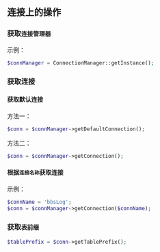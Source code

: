 ## 连接上的操作

### 获取`连接管理器`

示例：
```php
$connManager = ConnectionManager::getInstance();
```

### 获取连接

#### 获取默认连接

方法一：
```php
$conn = $connManager->getDefaultConnection();
```

方法二：
```php
$conn = $connManager->getConnection();
```

#### 根据`连接名称`获取连接

示例：
```php
$connName = 'bbsLog';
$conn = $connManager->getConnection($connName);
```

### 获取`表前缀`

```php
$tablePrefix = $conn->getTablePrefix();
```

